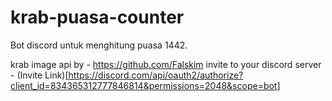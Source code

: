 # krab-puasa-counter

Bot discord untuk menghitung puasa 1442.

krab image api by - https://github.com/Falskim
invite to your discord server - (Invite Link)[https://discord.com/api/oauth2/authorize?client_id=834365312777846814&permissions=2048&scope=bot]
